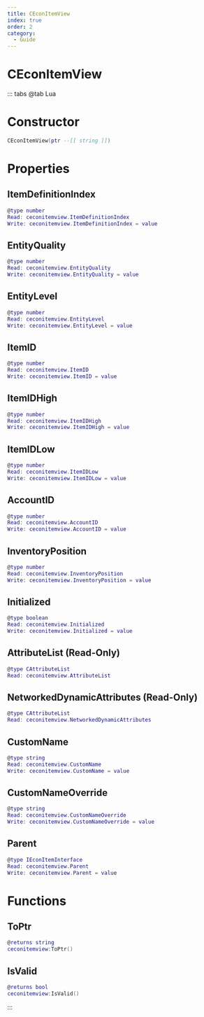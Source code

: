 ```yaml
---
title: CEconItemView
index: true
order: 2
category:
  - Guide
---
```


# CEconItemView

::: tabs
@tab Lua
# Constructor
```lua
CEconItemView(ptr --[[ string ]])
```
# Properties
## ItemDefinitionIndex 
```lua
@type number
Read: ceconitemview.ItemDefinitionIndex
Write: ceconitemview.ItemDefinitionIndex = value
```
## EntityQuality 
```lua
@type number
Read: ceconitemview.EntityQuality
Write: ceconitemview.EntityQuality = value
```
## EntityLevel 
```lua
@type number
Read: ceconitemview.EntityLevel
Write: ceconitemview.EntityLevel = value
```
## ItemID 
```lua
@type number
Read: ceconitemview.ItemID
Write: ceconitemview.ItemID = value
```
## ItemIDHigh 
```lua
@type number
Read: ceconitemview.ItemIDHigh
Write: ceconitemview.ItemIDHigh = value
```
## ItemIDLow 
```lua
@type number
Read: ceconitemview.ItemIDLow
Write: ceconitemview.ItemIDLow = value
```
## AccountID 
```lua
@type number
Read: ceconitemview.AccountID
Write: ceconitemview.AccountID = value
```
## InventoryPosition 
```lua
@type number
Read: ceconitemview.InventoryPosition
Write: ceconitemview.InventoryPosition = value
```
## Initialized 
```lua
@type boolean
Read: ceconitemview.Initialized
Write: ceconitemview.Initialized = value
```
## AttributeList (Read-Only)
```lua
@type CAttributeList
Read: ceconitemview.AttributeList
```
## NetworkedDynamicAttributes (Read-Only)
```lua
@type CAttributeList
Read: ceconitemview.NetworkedDynamicAttributes
```
## CustomName 
```lua
@type string
Read: ceconitemview.CustomName
Write: ceconitemview.CustomName = value
```
## CustomNameOverride 
```lua
@type string
Read: ceconitemview.CustomNameOverride
Write: ceconitemview.CustomNameOverride = value
```
## Parent 
```lua
@type IEconItemInterface
Read: ceconitemview.Parent
Write: ceconitemview.Parent = value
```
# Functions
## ToPtr
```lua
@returns string
ceconitemview:ToPtr()
```
## IsValid
```lua
@returns bool
ceconitemview:IsValid()
```

:::